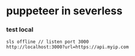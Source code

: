 # puppeteer in severless

### test local
    sls offline // listen port 3000
    http://localhost:3000?url=https://api.myip.com
